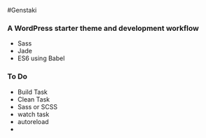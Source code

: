 #Genstaki

### A WordPress starter theme and development workflow

* Sass
* Jade
* ES6 using Babel

### To Do

* Build Task
* Clean Task
* Sass or SCSS
* watch task
* autoreload
*